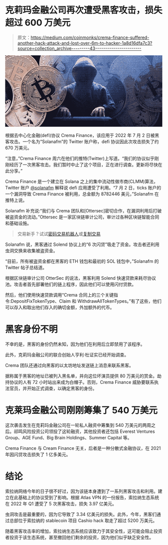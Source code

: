 # 克莉玛金融公司再次遭受黑客攻击，损失超过 600 万美元

> 原文：<https://medium.com/coinmonks/crema-finance-suffered-another-hack-attack-and-lost-over-6m-to-hacker-1a8d16dfa7c3?source=collection_archive---------43----------------------->

![](img/04abfb1fc05cba757f2ac534a895319e.png)

根据去中心化金融(defi)协议 Crema Finance，该应用于 2022 年 7 月 2 日被黑客攻击。一个名为“Solanafm”的 Twitter 账户称，defi 协议因此次攻击损失了约 670 万美元。

“注意，”Crema Finance 周六在他们的推特(Twitter)上写道。“我们的协议似乎刚刚经历了一次黑客攻击。我们暂时中止了这个项目，正在进行调查。更新将尽快在此分享。”

Crema Finance 是一个建立在 Solana 之上的集中流动性做市商(CLMM)算法，Twitter 账户 [@solanafm](https://twitter.com/solanafm/status/1543559788897808385?t=NffdBVKYE03ABZPSi2lBUg&s=19) 解释说 defi 应用遭受了利用。“7 月 2 日，ticks 账户的一个漏洞导致 Crema Finance 被利用，总金额为 8782446 美元，”Solanafm 在推特上说。

Solanafm 补充说:“我们与 Crema 团队和[Ottersec]密切合作，在漏洞利用后打破被盗资金的流动。”Ottersec 是一家区块链审计公司，审计过各种区块链智能合同和基础设施。

> 交易新手？试试[密码交易机器人](/coinmonks/crypto-trading-bot-c2ffce8acb2a)或[复制交易](/coinmonks/top-10-crypto-copy-trading-platforms-for-beginners-d0c37c7d698c)

Solanafm 说，黑客通过 Solend 协议上的“6 次闪贷”吸走了资金。攻击者还利用虫洞交换来收集被盗资金。

“目前，所有被盗资金都在黑客的 ETH 钱包和最初的 SOL 钱包中，”Solanafm 的 Twitter 帖子总结道。

根据区块链审计公司 OtterSec 的说法，黑客利用 Solend 快速贷款来耗尽协议池。攻击者首先部署他们的链上程序，因此他们可以使用闪付贷款。

然后，他们使用快速贷款调用“Crema 合同上的三个关键指令:DepositFixTokenType、Claim 和 WithdrawAllTokenTypes。”有了这些，他们可以存入和取出他们存入的确切金额，外加额外的代币。

# 黑客身份不明

不幸的是，黑客的身份仍然未知，因为他们在利用后立即禁用了该程序。

此外，克莉玛金融公司的联合创始人亨利·杜证实已经开始调查。

Crema 团队还通过向黑客的以太坊地址发送链上消息来联系黑客。

据称属于黑客的地址已被列入黑名单，并向这位坏演员提供 80 万美元的赏金。劫持协议的人有 72 小时站出来成为白帽子。否则，Crema Finance 威胁要联系执法官员，并开始正式调查，以确定黑客的身份。

# 克莱玛金融公司刚刚筹集了 540 万美元

这次袭击发生在克莉玛金融公司在一轮私人融资中筹集到 540 万美元的两周之后。祁鸣风险投资公司领投了这轮融资，其他投资者还包括 Everest Ventures Group、AGE Fund、Big Brain Holdings、Summer Capital 等。

Crema Finance 与 Cream Finance 无关，后者是一种分散式金融协议，在 2021 年因闪贷攻击损失了 1 亿多美元。

# 结论

索拉纳网络今年的日子很不好过，因为该链本身遭到了一系列黑客攻击和利用。建立在此基础上的协议受到了影响。根据 Atlas VPN 的一份报告，索拉纳生态系统在 2022 年 Q1 遭受了 5 次黑客攻击，损失 3.97 亿美元。

虫洞攻击是最重要的，因为它导致了 3.34 亿美元的损失。此外，今年，黑客们通过总部位于索拉纳的 stablecoin 项目 Cashio hack 取走了超过 5200 万美元。

随着黑客攻击率的增加，索拉纳生态系统应该致力于其安全性，这可能会阻止投资者投资于该生态系统，甚至撤回他们剩余的投资，因为他们似乎缺乏安全性。